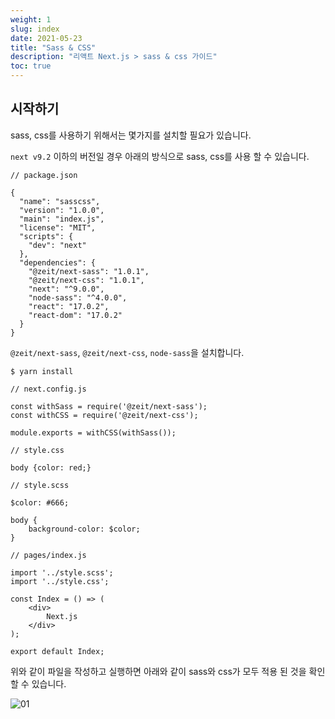 ```yaml
---
weight: 1
slug: index
date: 2021-05-23
title: "Sass & CSS"
description: "리액트 Next.js > sass & css 가이드"
toc: true
---
```


## 시작하기

sass, css를 사용하기 위해서는 몇가지를 설치할 필요가 있습니다.

`next v9.2` 이하의 버전일 경우 아래의 방식으로 sass, css를 사용 할 수 있습니다.
```
// package.json

{
  "name": "sasscss",
  "version": "1.0.0",
  "main": "index.js",
  "license": "MIT",
  "scripts": {
    "dev": "next"
  },
  "dependencies": {
    "@zeit/next-sass": "1.0.1",
    "@zeit/next-css": "1.0.1",
    "next": "^9.0.0",
    "node-sass": "^4.0.0",
    "react": "17.0.2",
    "react-dom": "17.0.2"
  }
}

```

`@zeit/next-sass`, `@zeit/next-css`, `node-sass`을 설치합니다.
```
$ yarn install
```


```
// next.config.js

const withSass = require('@zeit/next-sass');
const withCSS = require('@zeit/next-css');

module.exports = withCSS(withSass());
```

```
// style.css

body {color: red;}
```


```
// style.scss

$color: #666;

body {
    background-color: $color;
}
```


```
// pages/index.js

import '../style.scss';
import '../style.css';

const Index = () => (
    <div>
        Next.js
    </div>
);

export default Index;
```

위와 같이 파일을 작성하고 실행하면 아래와 같이 sass와 css가 모두 적용 된 것을 확인 할 수 있습니다.

![01](/docs/front/react/nextjs/sasscss/01.png)